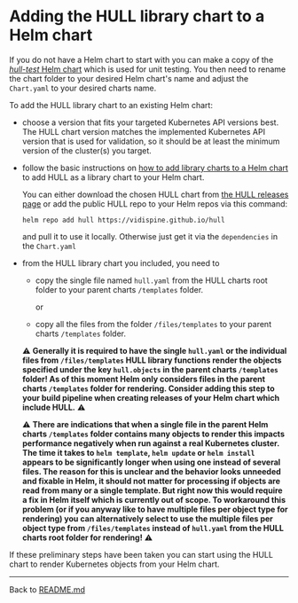 # Adding the HULL library chart to a Helm chart

If you do not have a Helm chart to start with you can make a copy of the [_hull-test_ Helm chart](./../files/test/HULL/sources/charts/hull-test) which is used for unit testing. You then need to rename the chart folder to your desired Helm chart's name and adjust the `Chart.yaml` to your desired charts name. 

To add the HULL library chart to an existing Helm chart:

- choose a version that fits your targeted Kubernetes API versions best. The HULL chart version matches the implemented Kubernetes API version that is used for validation, so it should be at least the minimum version of the cluster(s) you target.

- follow the basic instructions on [how to add library charts to a Helm chart](https://helm.sh/docs/topics/library_charts/) to add HULL as a library chart to your Helm chart. 

  You can either download the chosen HULL chart from [the HULL releases page](https://github.com/vidispine/hull/releases) or add the public HULL repo to your Helm repos via this command:

      helm repo add hull https://vidispine.github.io/hull
      
  and pull it to use it locally. Otherwise just get it via the `dependencies` in the `Chart.yaml`
  
- from the HULL library chart you included, you need to 
  - copy the single file named `hull.yaml` from the HULL charts root folder to your parent charts `/templates` folder. 

    or
    
  - copy all the files from the folder `/files/templates` to your parent charts `/templates` folder. 

  ⚠️ **Generally it is required to have the single `hull.yaml` or the individual files from `/files/templates` HULL library functions render the objects specified under the key `hull.objects` in the parent charts `/templates` folder! As of this moment Helm only considers files in the parent charts `/templates` folder for rendering. Consider adding this step to your build pipeline when creating releases of your Helm chart which include HULL.** ⚠️
  
  ⚠️ **There are indications that when a single file in the parent Helm charts `/templates` folder contains many objects to render this impacts performance negatively when run against a real Kubernetes cluster. The time it takes to `helm template`, `helm update` or `helm install ` appears to be significantly longer when using one instead of several files. The reason for this is unclear and the behavior looks unneeded and fixable in Helm, it should not matter for processing if objects are read from many or a single template. But right now this would require a fix in Helm itself which is currently out of scope. To workaround this problem (or if you anyway like to have multiple files per object type for rendering) you can alternatively select to use the multiple files per object type from `/files/templates` instead of `hull.yaml` from the HULL charts root folder for rendering!** ⚠️

If these preliminary steps have been taken you can start using the HULL chart to render Kubernetes objects from your Helm chart.

---
Back to [README.md](./../README.md)
